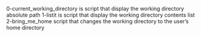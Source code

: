 0-current_working_directory is script that display the working directory absolute path
1-listit is script that display the working directory contents list
2-bring_me_home script  that changes the working directory to the user’s home directory
